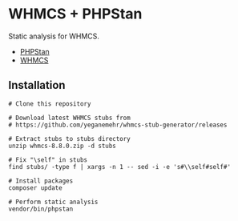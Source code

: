 # WHMCS + PHPStan

Static analysis for WHMCS.

- [PHPStan](https://phpstan.org/)
- [WHMCS](https://www.whmcs.com/)

## Installation

```shell
# Clone this repository

# Download latest WHMCS stubs from
# https://github.com/yeganemehr/whmcs-stub-generator/releases

# Extract stubs to stubs directory
unzip whmcs-8.8.0.zip -d stubs

# Fix "\self" in stubs
find stubs/ -type f | xargs -n 1 -- sed -i -e 's#\\self#self#'

# Install packages
composer update

# Perform static analysis
vendor/bin/phpstan
```
